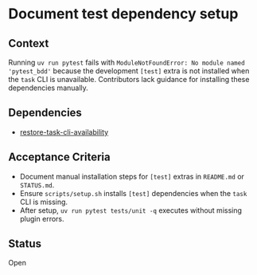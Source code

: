 # Document test dependency setup

## Context
Running `uv run pytest` fails with `ModuleNotFoundError: No module named 'pytest_bdd'` because
the development `[test]` extra is not installed when the `task` CLI is unavailable. Contributors
lack guidance for installing these dependencies manually.

## Dependencies
- [restore-task-cli-availability](restore-task-cli-availability.md)

## Acceptance Criteria
- Document manual installation steps for `[test]` extras in `README.md` or `STATUS.md`.
- Ensure `scripts/setup.sh` installs `[test]` dependencies when the `task` CLI is missing.
- After setup, `uv run pytest tests/unit -q` executes without missing plugin errors.

## Status
Open

